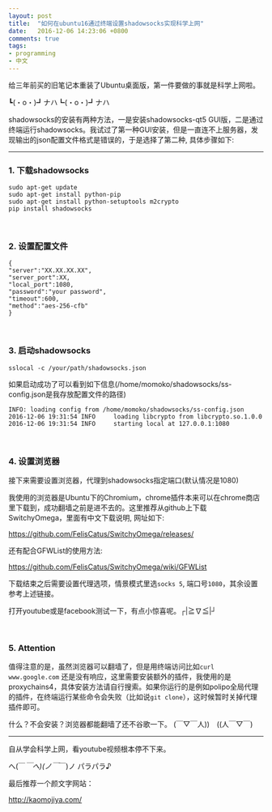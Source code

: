 ```yaml
---
layout: post
title:  "如何在ubuntu16通过终端设置shadowsocks实现科学上网"
date:   2016-12-06 14:23:06 +0800
comments: true
tags:
- programming
- 中文
---
```


给三年前买的旧笔记本重装了Ubuntu桌面版，第一件要做的事就是科学上网啦。

┗(・o・)┛ナハ┗(・o・)┛ナハ

shadowsocks的安装有两种方法，一是安装shadowsocks-qt5 GUI版，二是通过终端运行shadowsocks。我试过了第一种GUI安装，但是一直连不上服务器，发现输出的json配置文件格式是错误的，于是选择了第二种, 具体步骤如下:

<hr>


### 1. 下载shadowsocks

```
sudo apt-get update
sudo apt-get install python-pip
sudo apt-get install python-setuptools m2crypto
pip install shadowsocks
```

<br/>

### 2. 设置配置文件

```
{
"server":"XX.XX.XX.XX",
"server_port":XX,
"local_port":1080,
"password":"your password",
"timeout":600,
"method":"aes-256-cfb"
}
```

<br/>

### 3. 启动shadowsocks

```
sslocal -c /your/path/shadowsocks.json
```

如果启动成功了可以看到如下信息(/home/momoko/shadowsocks/ss-config.json是我存放配置文件的路径)

```
INFO: loading config from /home/momoko/shadowsocks/ss-config.json
2016-12-06 19:31:54 INFO     loading libcrypto from libcrypto.so.1.0.0
2016-12-06 19:31:54 INFO     starting local at 127.0.0.1:1080
```

<br/>

### 4. 设置浏览器

接下来需要设置浏览器，代理到shadowsocks指定端口(默认情况是1080)

我使用的浏览器是Ubuntu下的Chromium，chrome插件本来可以在chrome商店里下载到，成功翻墙之前是进不去的。这里推荐从github上下载SwitchyOmega，里面有中文下载说明, 网址如下:

<a href="https://github.com/FelisCatus/SwitchyOmega/releases/">https://github.com/FelisCatus/SwitchyOmega/releases/</a>

还有配合GFWList的使用方法:

<a href="https://github.com/FelisCatus/SwitchyOmega/wiki/GFWList">https://github.com/FelisCatus/SwitchyOmega/wiki/GFWList</a>

下载结束之后需要设置代理选项，情景模式里选`socks 5`, 端口号`1080`，其余设置参考上述链接。

打开youtube或是facebook测试一下，有点小惊喜呢。┌|≧∇≦|┘

<br/>

### 5. Attention

值得注意的是，虽然浏览器可以翻墙了，但是用终端访问比如`curl www.google.com` 还是没有响应，这里需要安装额外的插件，我使用的是proxychains4，具体安装方法请自行搜索。如果你运行的是例如polipo全局代理的插件，在终端运行某些命令会失败（比如说`git clone`），这时候暂时关掉代理插件即可。

什么？不会安装？浏览器都能翻墙了还不谷歌一下。 (￣▽￣人))　((人￣▽￣)

<hr>

自从学会科学上网，看youtube视频根本停不下来。

へ(￣_￣へ)(ノ￣_￣)ノ パラパラ♪

最后推荐一个颜文字网站：

<a href="http://kaomojiya.com/">http://kaomojiya.com/</a>
